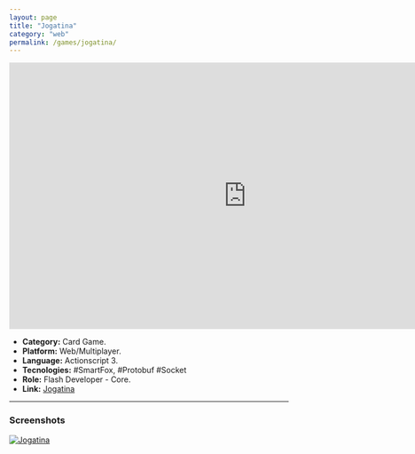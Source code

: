 ```yaml
---
layout: page
title: "Jogatina"
category: "web"
permalink: /games/jogatina/
---
```


<iframe width="854" height="480" src="https://www.youtube.com/embed/-rni6Dy9rOg" frameborder="0" allowfullscreen></iframe>

+ **Category:** Card Game.
+ **Platform:** Web/Multiplayer.
+ **Language:** Actionscript 3.
+ **Tecnologies:** #SmartFox, #Protobuf #Socket
+ **Role:** Flash Developer - Core.
+ **Link:** [Jogatina](http://www.jogatina.com/)

* * *

### Screenshots

[![Jogatina]({{site.baseurl}}/images/screenshots/game_jogatina.png)]({{site.baseurl}}/images/screenshots/game_jogatina.png)
